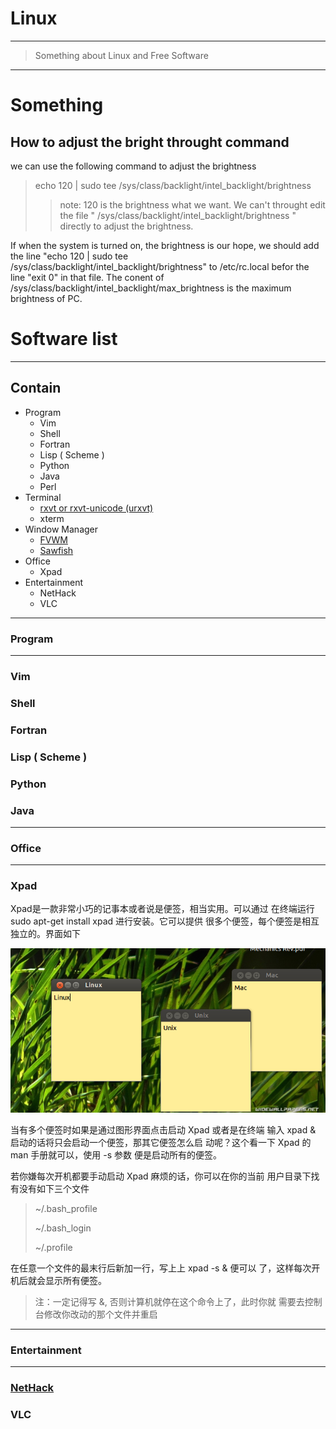 # Linux
-----------

> Something about Linux and Free Software

-----------

# Something

## How to adjust the bright throught command
we can use the following command to adjust the brightness
> echo 120 | sudo tee /sys/class/backlight/intel_backlight/brightness
>> note: 120 is the brightness what we want. We can't throught edit the file
>> " /sys/class/backlight/intel_backlight/brightness "
>> directly to adjust the brightness.

If when the system is turned on, the brightness is our hope, we should add
the line "echo 120 | sudo tee
/sys/class/backlight/intel_backlight/brightness" to /etc/rc.local befor the
line "exit 0" in that file. The conent of
/sys/class/backlight/intel_backlight/max_brightness is the maximum
brightness of PC.

# Software list
-----------

## Contain
+ Program
  + Vim
  + Shell
  + Fortran
  + Lisp ( Scheme )
  + Python
  + Java
  + Perl
+ Terminal
  + [rxvt or rxvt-unicode (urxvt)](http://rxvt.sourceforge.net/ "rxvt")
  + xterm
+ Window Manager
  + [FVWM](http://www.fvwm.org/ "FVWM")
  + [Sawfish](http://xwinman.org/sawfish.php "Sawfish")
+ Office
  + Xpad
+ Entertainment
  + NetHack
  + VLC

-------------
### Program
-------------

### Vim
### Shell
### Fortran
### Lisp ( Scheme )
### Python
### Java

-------------
### Office
-------------

### Xpad
Xpad是一款非常小巧的记事本或者说是便签，相当实用。可以通过
在终端运行 sudo apt-get install xpad 进行安装。它可以提供
很多个便签，每个便签是相互独立的。界面如下

![xpad1](https://github.com/cjhuang/my-blog/blob/master/Picture/xpad1.png)

当有多个便签时如果是通过图形界面点击启动 Xpad 或者是在终端
输入 xpad & 启动的话将只会启动一个便签，那其它便签怎么启
动呢？这个看一下 Xpad 的 man 手册就可以，使用 -s 参数
便是启动所有的便签。

若你嫌每次开机都要手动启动 Xpad 麻烦的话，你可以在你的当前
用户目录下找有没有如下三个文件

> ~/.bash_profile
>
> ~/.bash_login
>
> ~/.profile
>

在任意一个文件的最末行后新加一行，写上上 xpad -s & 便可以
了，这样每次开机后就会显示所有便签。

> 注：一定记得写 &, 否则计算机就停在这个命令上了，此时你就
> 需要去控制台修改你改动的那个文件并重启

-------------
### Entertainment
-------------

### [NetHack](http://www.nethack.org/)
### VLC

